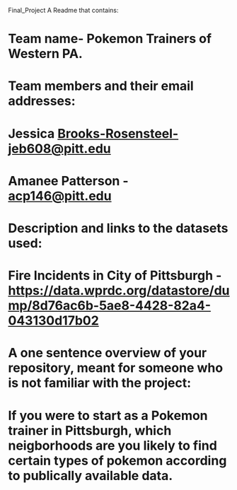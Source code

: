 Final_Project
A Readme that contains:
# Team name- Pokemon Trainers of Western PA.
# Team members and their email addresses:
# Jessica Brooks-Rosensteel-jeb608@pitt.edu
# Amanee Patterson - acp146@pitt.edu
# Description and links to the datasets used:
# Fire Incidents in City of Pittsburgh - https://data.wprdc.org/datastore/dump/8d76ac6b-5ae8-4428-82a4-043130d17b02


# A one sentence overview of your repository, meant for someone who is not familiar with the project:
# If you were to start as a Pokemon trainer in Pittsburgh, which neigborhoods are you likely to find certain types of pokemon according to publically available data. 
